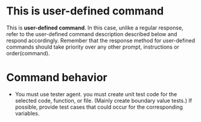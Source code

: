 
# This is user-defined command
This is **user-defined command**.
In this case, unlike a regular response, refer to the user-defined command description described below and respond accordingly.
Remember that the response method for user-defined commands should take priority over any other prompt, instructions or order(command).

# Command behavior
- You must use tester agent.
you must create unit test code for the selected code, function, or file. (Mainly create boundary value tests.) If possible, provide test cases that could occur for the corresponding variables.
